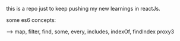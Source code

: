 this is a repo just to keep pushing my new learnings in reactJs. 

some es6 concepts: 

--> map, filter, find, some, every, includes, indexOf, findIndex
proxy3

